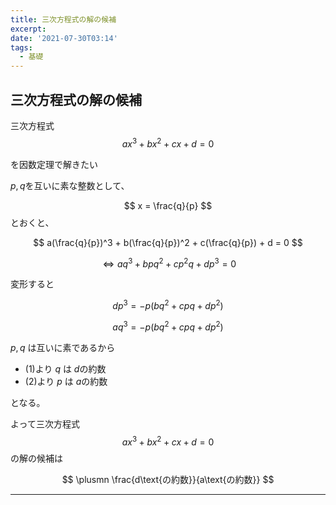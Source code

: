 ```yaml
---
title: 三次方程式の解の候補
excerpt: 
date: '2021-07-30T03:14'
tags:
  - 基礎
---
```


## 三次方程式の解の候補

三次方程式
$$
ax^3 + bx^2 + cx + d = 0
$$

を因数定理で解きたい


$p,q$を互いに素な整数として、

$$
x = \frac{q}{p}
$$
とおくと、

$$
a(\frac{q}{p})^3 + b(\frac{q}{p})^2 + c(\frac{q}{p}) + d = 0
$$

$$
\Leftrightarrow aq^3 + bpq^2 + cp^2q + dp^3 = 0
$$

変形すると

$$
dp^3 = -p(bq^2 + cpq + dp^2) \tag{1}
$$

$$
aq^3 = -p(bq^2 + cpq + dp^2) \tag{2}
$$

$p,q$ は互いに素であるから

- $(1)$より $q$ は $d$の約数
- $(2)$より $p$ は $a$の約数

となる。

よって三次方程式
$$
ax^3 + bx^2 + cx + d = 0
$$
の解の候補は

$$
\plusmn \frac{d\text{の約数}}{a\text{の約数}}
$$


<hr>